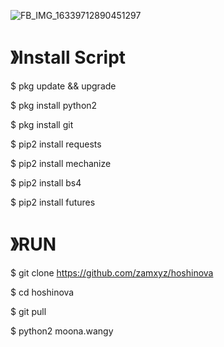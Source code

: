 ![FB_IMG_16339712890451297](https://user-images.githubusercontent.com/79139059/136941698-0c45ace2-e5cc-44d3-b8d3-6f9aacfaa1f4.jpg)
# 》Install Script

$ pkg update && upgrade

$ pkg install python2

$ pkg install git

$ pip2 install requests

$ pip2 install mechanize

$ pip2 install bs4

$ pip2 install futures

# 》RUN

$ git clone https://github.com/zamxyz/hoshinova

$ cd hoshinova

$ git pull

$ python2 moona.wangy

